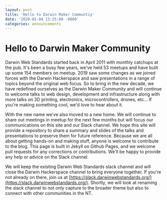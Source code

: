```yaml
---
layout: post
title: 'Hello to Darwin Maker Communtiy'
date: '2020-01-04 13:25:00 -0800'
categories: announcements
---
```


# Hello to Darwin Maker Community
Darwin Web Standards started back in April 2011 with monthly catchups at the pub. It's been a busy few years, we've held 53 meetups and have built up some 154 members on meetup. 2019 saw some changes as we joined forces with the Darwin Hackerspace and saw presentations in a range of topics beyond the original web focus. So to bring in the new decade, we have redefined ourselves as the Darwin Maker Community and will continue to welcome talks to web design, development and infrastructure along with more talks on 3D printing, electronics, microcontrollers, drones, etc... If you're making something cool, we'd love to hear about it.

With the new name we've also moved to a new home. We will continue to share out meetings in meetup for the next few months but will focus our communications on this site and our Slack channel. We hope this site will provide a repository to share a summary and slides of the talks and presentations to preserve them for future reference. Because we are all about getting hands-on and making stuff, anyone is welcome to contribute to the blog. This page is built in Jekyll on Github Pages, and we welcome pull requests for any corrections or contributions. We'll be happy to provide any help or advice on the Slack channel.

We will keep the existing Darwin Web Standards slack channel and will close the Darwin Hackerspace channel to bring everyone together. If you're not already on there, join us at [https://slack.darwinwebstandards.org/](https://slack.darwinwebstandards.org/). Shortly, we will look at renaming the slack channel to not only capture to the broader theme but also to connect with other communities in the NT.
